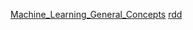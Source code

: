[Machine_Learning_General_Concepts](https://gitee.com/ethanjh/pictures/raw/master/pdfs/Machine_Learning/Machine_Learning_General_Concepts.pdf)
[rdd](https://gitee.com/ethanjh/pictures/raw/master/pdfs/Spark/rdd.pdf)
